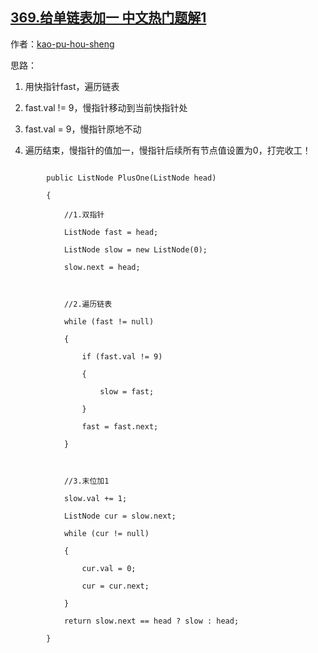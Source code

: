 ## [369.给单链表加一 中文热门题解1](https://leetcode.cn/problems/plus-one-linked-list/solutions/100000/c-kuai-man-zhi-zhen-bu-fan-zhuan-lian-biao-by-kao-)

作者：[kao-pu-hou-sheng](https://leetcode.cn/u/kao-pu-hou-sheng)

思路：
1. 用快指针fast，遍历链表
2. fast.val != 9，慢指针移动到当前快指针处
3. fast.val = 9，慢指针原地不动
4. 遍历结束，慢指针的值加一，慢指针后续所有节点值设置为0，打完收工！
 
```
        public ListNode PlusOne(ListNode head)
        {
            //1.双指针
            ListNode fast = head;
            ListNode slow = new ListNode(0);
            slow.next = head;

            //2.遍历链表
            while (fast != null)
            {
                if (fast.val != 9)
                {
                    slow = fast;
                }
                fast = fast.next;
            }

            //3.末位加1
            slow.val += 1;
            ListNode cur = slow.next;
            while (cur != null)
            {
                cur.val = 0;
                cur = cur.next;
            }
            return slow.next == head ? slow : head;
        }
```
